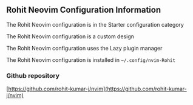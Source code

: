 ## Rohit Neovim Configuration Information

The Rohit Neovim configuration is in the Starter configuration category

The Rohit Neovim configuration is a custom design

The Rohit Neovim configuration uses the Lazy plugin manager

The Rohit Neovim configuration is installed in `~/.config/nvim-Rohit`

### Github repository

[https://github.com/rohit-kumar-j/nvim](https://github.com/rohit-kumar-j/nvim)

